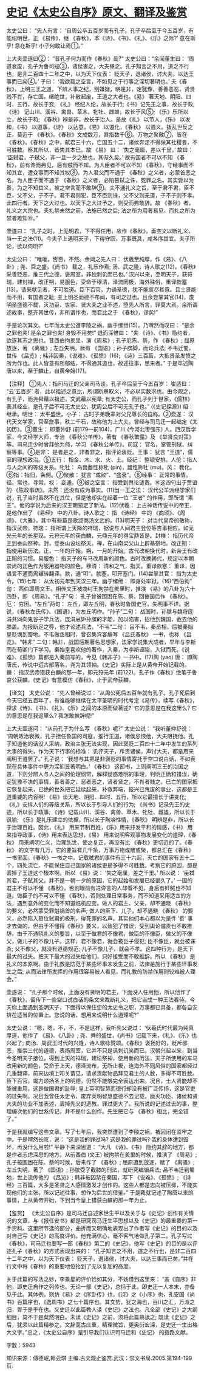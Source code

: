 # [史记《太史公自序》原文、翻译及鉴赏](https://www.vrrw.net/wx/14062.html)

太史公曰： “先人有言： ‘自周公卒五百岁而有孔子。孔子卒后至于今五百岁，有能绍明世，正 《易传》，继 《春秋》，本《诗》、《书》、《礼》、《乐》之际?’ 意在斯乎! 意在斯乎! 小子何敢让焉①。”

上大夫壶遂曰②： “昔孔子何为而作《春秋》哉?” 太史公曰：“余闻董生曰： ‘周道衰废，孔子为鲁司寇③，诸侯害之，大夫壅之。孔子知言之不用，道之不行也，是非二百四十二年之中，以为天下仪表： 贬天子，退诸侯，讨大夫，以达王事而已矣④。’ 子曰： ‘我欲载之空言，不如见之于行事之深切著明也。’ 夫《春秋》，上明三王之道，下辨人事之纪，别嫌疑，明是非，定犹豫，善善恶恶，贤贤贱不肖，存亡国，继绝世，补敝起废，王道之大者也。《易》 著天地、阴阳、四时、五行，故长于变; 《礼》 经纪人伦，故长于行;《书》记先王之事，故长于政; 《诗》 记山川、溪谷、禽兽、草木、牝牡、雌雄，故长于风⑤; 《乐》乐所以立，故长于和; 《春秋》辨是非，故长于治人。是故《礼》 以节人，《乐》 以发和，《书》 以道事，《诗》 以达意，《易》 以道化，《春秋》 以道义。拨乱世反之正，莫近于 《春秋》。《春秋》文成数万，其指数千⑥。万物之聚散⑦，皆在《春秋》。《春秋》之中，弑君三十六，亡国五十二，诸侯奔走不得保其社稷者，不可胜数。察其所以，皆失其本已。故 《易》 曰： ‘失之毫厘，差以千里。’ 故曰： ‘臣弑君，子弑父，非一旦一夕之故也，其渐久矣。’ 故有国者不可以不知 《春秋》，前有谗而弗见，后有贼而不知。为人臣者不可以不知 《春秋》，守经事而不知其宜，遭变事而不知其权⑧。为人君父而不通于 《春秋》之义者，必蒙首恶之名。为人臣子而不通于 《春秋》之义者，必陷篡弑之诛，死罪之名。其实皆以为善，为之不知其义，被之空言而不敢辞⑨。夫不通礼义之旨，至于君不君，臣不臣，父不父，子不子。君不君则犯，臣不臣则诛，父不父则无道，子不子则不孝。此四行者，天下之大过也。以天下之大过予之，则受而弗敢辞。故 《春秋》者，礼义之大宗也。夫礼禁未然之前，法施已然之后; 法之所为用者易见，而礼之所为禁者难知⑩。”

壶遂曰： “孔子之时，上无明君，下不得任用，故作《春秋》，垂空文以断礼义，当一王之法(11)。今夫子上遇明天子，下得守职，万事既具，咸各序其宜。夫子所论，欲以何明?”

太史公曰： “唯唯，否否，不然。余闻之先人曰： 伏羲至纯厚，作《易》、《八卦》; 尧、舜之盛，《尚书》 载之，礼乐作焉; 汤、武之隆，诗人歌之(12)。《春秋》采善贬恶，推三代之德，褒周室，非独刺讥而已也。’ 汉兴以来，至明天子，获符瑞，建封禅，改正朔，易服色，受命于穆清，泽流罔极，海外殊俗，重译款塞(13)，请来献见者，不可胜道。臣下百官，力诵圣德，犹不能宣尽其意。且士贤能而不用，有国者之耻; 主上明圣而德不布闻，有司之过也。且余尝掌其官(14)，废明圣盛德不载，灭功臣、世家、贤大夫之业不述，堕先人所言，罪莫大焉。余所谓述故事，整齐其世传，非所谓作也，而君比之于 《春秋》，谬矣!”

于是论次其文。七年而太史公遭李陵之祸，幽于缧绁(15)。乃喟然而叹曰： “是余之罪也夫! 是余之罪也夫! 身毁不用矣!” 退而深惟曰： “夫 《诗》、《书》隐约者，欲遂其志之思也。昔西伯拘羑里，演《周易》; 孔子厄陈、蔡，作 《春秋》; 屈原放逐，著 《离骚》; 左丘失明，厥有 《国语》; 孙子膑脚，而论兵法; 不韦迁蜀，世传 《吕览》; 韩非囚秦，《说难》、《孤愤》(16); 《诗》三百篇，大抵贤圣发愤之所为作也。此人皆意有所郁结，不得通其道也，故述往事，思来者。” 于是卒述陶唐以来，至于麟止，自黄帝始(17)。



【注释】 ①先人：指司马迁的父亲司马谈。孔子卒后至于今五百岁： 崔适曰： “云‘五百岁’ 者，此以祖述之意比，所谓断章取义，不必以实数求也。由今观之，有孔子，而尧舜藉以祖述，文武藉以宪章; 有太史公，而孔子列于世家，《儒林》表其经业，是孔子后不可无太史公，犹周公后不可无孔子也。” (《史记探源》) 绍： 继承。明世： 太平盛世。小子： 古时子弟晚辈对父兄尊长的自称。②壶遂： 汉代天文学家，官至詹事，秩二千石，故称他为上大夫。曾经与司马迁一起编定《太初历》。③董生： 即董仲舒 (前179—前104)，广川 (今河北枣强东) 人。西汉哲学家，今文经学大师，专治 《春秋公羊传》，著有 《春秋繁露》及 《举贤良对策》等。司马迁少时曾拜他为师，学习 《春秋公羊传》。司寇： 官名，掌管刑狱、纠察等事。④是非： 是者是之，非者非之，指评论褒贬。王事： 犹言 “王道”，儒家的理想政治。⑤五行： 指金、木、水、火、土。经纪： 整顿安排。人伦：指人与人之间的等级关系。牝牡： 鸟兽雌性称牝 (pin)，雄性称牡 (mu)。风： 教化。⑥指：指归，条例。⑦聚散： 犹言 “成败”、“盛衰”。⑧经事： 正常的事情。经，常也，寻常。权： 变通。⑨被之空言： 指受到舆论谴责。⑩这四句出于贾谊的 《陈政事疏》。未然：还没有成为事实。(11)当一王之法： 汉代公羊派经学家们说，孔子当时虽然不在其位，但是他却实在起着一位 “王者” 的作用，即所谓 “素王”。他的学说为后来的汉王朝预定了新法。(12)伏羲： 上古神话传说中的帝王，是他作出了 《易经》 中的八卦。诗人歌之： 指 《诗经》 中的 《商颂》、《周颂》、《大雅》，其中有些篇是歌颂商汤文武的。(13)明天子： 对当代皇帝的敬称，指汉武帝。符瑞： 指所谓上天降的祥瑞，据说与人间君主登位等吉事相应。如元光元年的长星现，元狩元年的获白麟，元鼎元年的得宝鼎皆是。封禅： 指历代帝王到泰山祭神。封，登泰山设坛祭天。禅，在山南梁父山上辟基祭地。改正朔： 指使用新历法。正，一年的开始。朔，一月的开始。古代改朝换代时，新帝王有改正朔的习惯。易服色： 指天子的车马改用新的颜色。古时改换朝代，规定以本朝崇尚的正色作为服用器物的颜色。穆清： 清和之气，指天。重译款塞： 重译，因语言不通而需辗转翻译。款，通“叩”。款塞，叩开塞门。(14)尝掌其官： 指为太史令。(15)七年： 从太初元年到天汉三年。幽于缧绁： 即身处牢狱。(16)“西伯拘” 句： 西伯即周文王。相传文王被商纣王拘禁在羑里时，推演 《易》的八卦为六十四卦，即 《周易》。“孔子”句： 孔子曾被围困在陈、蔡，回鲁国后作 《春秋》。厄： 穷困。“左丘”两句： 左丘，即左丘明，春秋时鲁国史官，失明事不详。据说，《春秋左氏传》、《国语》，为左丘明作。“孙子”二句： 战国时，孙膑与魏将庞涓共同向鬼谷子学兵法，庞涓忌妒孙膑的才能，加以陷害，招他到魏国，截去他的膝盖。为报断足之辱，他才论述兵法。“不韦”二句： 吕不韦，秦丞相，后被秦始皇贬谪到蜀地。不韦做丞相时，曾召集宾客编写 《吕氏春秋》 一书，也称 《吕览》。“韩非” 二句：韩非，战国后期著名思想家，法家学说集大成者，早年与李斯同在荀卿门下学习。秦始皇喜欢他的著作，入秦，为李斯诬陷，入狱而死。《说难》、《孤愤》篇都是入秦前写的，今见《韩非子》一书中。(17)陶 (yao) 唐： 即陶唐氏，传说中远古部落名，尧为其领袖。《史记》实际上是从黄帝开始记载的。麟： 指汉武帝猎获白麟的那一年，即元狩元年 (前122)。孔子作《春秋》绝笔于鲁哀公获麟，《史记》有意模仿《春秋》，止于武帝获麟。

【译文】 太史公说： “先人曾经说过： ‘从周公死后五百年就有孔子。孔子死后到今天已经五百年了，有谁能够继续在太平圣明的时代考定《易传》，续写《春秋》，探求《诗》、《书》、《礼》、《乐》之间的本原而做著述?’ 它的意思是在我这里么? 它的意思是在我这里么? 我怎敢推辞呢!”

上大夫壶遂问： “从前孔子为什么写 《春秋》呢?” 太史公说： “我听董仲舒说： ‘周朝政治衰微，孔子担任鲁国的司寇，推行王道，诸侯忌恨他，大夫阻挠他。孔子知道他的话没人采纳，政治主张无法实现，因此褒贬二百四十二年中发生的系列大事的得失，作为天下行事的标准： 讥评天子，斥责诸侯，声讨大夫，都是用来阐明王道罢了。’ 孔子说： ‘我想与其把是非褒贬的事情寄托于空口说白话，不如表现在具体事件中更为深刻显著明白。’ 《春秋》 这部书，上则阐明三王的治国之道，下则分辨人与人之间的伦理纲常，解释疑惑难明的事理，判明正确和错误，确定犹豫不决的事情，善者善之，恶者恶之，贤者贤之，不肖者贱之。已亡的国家把它恢复起来，已绝的世系把它延续起来，补救弊端，振兴已荒废的事业，这都是王道重要的内容啊! 《易》谈天地、阴阳、四时、五行，所以它最擅长于讲变化; 《礼》安排人们的等级关系，所以长于引导人们的行为; 《尚书》记录先王的史迹，所以长于政事; 《诗》记载山川、溪谷、禽兽、草木、牝牡、雌雄，所以长于讽喻; 《乐》是礼乐建立的依据，所以长于陶冶性情，《春秋》 明辨是非，所以长于治理百姓。因此，《礼》 用来节制百姓，《乐》用来抒发平和的情感，《书》 用来指导政事，《诗》用来表达思想，《易》 用来说明客观事物发展变化的道理，《春秋》 用来阐明仁义，治理乱世，使之复正，再没有比 《春秋》更切近的了。《春秋》 的文字有几万，它的要旨有几千条，万事万物或散或聚，都总汇在《春秋》一书里面。《春秋》一书之中，记载弑君的事件有三十六起，灭亡的国家有五十二个，四处流亡、不能保住自己国家的诸侯更是多得不可胜数。考察它的原因，都是丢掉了王道这个根本啊。所以 《易》说： ‘失之毫厘，差之千里。’ 所以说： ‘臣弑其君，子弑其父，并不是一朝一夕的原因，它的起始和发展已经很久了。’ 一国的君主不可以不懂 《春秋》，否则眼前有进谗言的人却看不见，身后有奸贼也不知道。做臣子的不可以不懂 《春秋》，否则处理日常事务，而不知道采用适宜的方法，遇到意外的变化而不知道临机应变。做人的君主、父亲，却不通晓 《春秋》 的要义，必然蒙受罪魁祸首的名声; 做人的臣下、儿子，却不通晓 《春秋》 的要义，必然陷入篡位弑君的极刑，得死罪的名声。其实他们本心都以为是件 ‘善’ 事才去做的，但由于不懂得《春秋》要义，以致犯了错误，受到舆论谴责也不敢推辞。由于不通晓礼义的要旨，以至于做君的不像君，做臣的不像臣，做父的不像父，做儿子的不像儿子。这样，君不像君，就会被臣子侵犯; 臣不像臣，就会被诛杀; 父不像父，就没有道德规范; 儿子不像儿子，就会不孝。这四种行为，是天下最大的过失。把天下最大的过失给他们，只好接受而不敢推辞。所以 《春秋》 是礼义的本原啊。由于礼教是防范于某些坏事未发生之前，法律是施行于某些坏事发生之后; 从而法律所发挥的作用很容易被人看见，而礼教的防禁作用则较难被人理会。”

壶遂说： “孔子那个时候，上面没有贤明的君主，下面没人任用他，所以他作了 《春秋》，留传下一些空口说白话的条文来裁断礼义，把它当成一种王法看待。今天你上面遇到圣明天子，下面得以保住您的太史令之职，万事都已具备，都各自安排在适当的位置上。您说的话，想用来说明什么道理呢?”

太史公说： “嗯，嗯，不，不，不是这样。我听先父说过： ‘伏羲氏时代最为纯真厚道，他作了 《易》、《八卦》; 尧、舜的盛世，《尚书》记载下来，《礼》、《乐》也兴起了; 商汤、周武王时代的兴隆，诗人歌咏赞颂。《春秋》褒扬好的，贬斥邪恶，推崇三代的道德，表扬周室，它并不只是讽刺讥笑而已。汉朝兴起以来，到当今圣明天子接位，得到上天的祥瑞，建坛祭神，使用新的历法，天子所使用的车马改用新的颜色，受命于上天，德泽流布，无所止极，连海外不同风俗的国家都经过几重翻译，前来边境上叩关请见，请求贡献物品拜见君主的人数，多得不可胜数。臣下百官，竭力颂扬圣上的明德，仍然不能够完全表达出来。况且，士人贤能却不能被重用，这是做国君的耻辱; 皇上英明智慧而德行却没有被广泛传扬，这是官吏的过失啊。况且我曾任太史令，废弃英明智慧盛德不去记载，磨灭功臣、诸侯和贤大夫的功业不加表述，丢掉先父的遗教，罪过更大了。我所说的记述过去的事，整理编次他们的世系传记，并不是什么创作。先生把它与 《春秋》相比，完全错了。”

于是我就编写这些文章。写了七年后，我突然遭到了李陵之祸，被囚闭在监牢之中。于是喟然长叹，说： “这是我的罪过吗? 这是我的罪过吗? 我的身体遭到毁坏，再没什么用啦!” 平静下来深思道： “大凡 《诗》、《书》 隐约其辞的地方，都是作者志虑深思的地方。从前西伯 (文王) 被拘禁在羑里的时候，推演了 《周易》; 孔子被围困在陈、蔡的时候，后来作了 《春秋》; 屈原遭到放逐，赋了 《离骚》; 左丘失明，著了 《国语》; 孙膑受了截膝的刑法，就研究编辑兵法; 吕不韦迁到蜀地，世上流传他的 《吕览》; 韩非被囚禁在秦国，写下 《说难》、《孤愤》; 《诗经》三百篇，大多是圣贤之人感情激发才创作的。这些人都是志向被压抑，不能实现他们的主张，所以记述往事，想作为后世的借鉴。” 于是我就记述了陶唐以来的事情，上从黄帝开始，下到当今皇上猎获白麟的那一年为止。

【鉴赏】 《太史公自序》是司马迁自述家世生平以及关于与《史记》创作有关情况的文章，与《报任安书》都是研究司马迁生平思想以及《史记》的最重要的第一手资料。这里所节选的部分，曲折而又明确地表现出了作者写《史记》的目的以及对自己写《史记》的高度评价。他充满信心，毫不客气地做孔子第二。孔子写过《春秋》，司马迁也要写一部《春秋》第二的《史记》。他写《史记》的目的是以评述孔子《春秋》的方式表现出来的： “孔子知言之不用，道之不行也，是非二百四十二年之中，以为天下仪表： 贬天子，退诸侯，讨大夫，以达王事而已矣。”并在行文中将《春秋》的重要地位抬到了无以复加的高度。

关于此篇的写法之妙，李景星的评价恰如其分，不妨借到这里来： “盖《自序》非他，即史迁自作之列传也。无论一部《史记》，总括于此，即史迁一人本末，亦备见于此。其体例，则仿《易》之《序卦传》也，《诗》之《小序》也，孔安国《尚书》百篇序也，《逸周书》之七十篇序也。其文势，犹之海也，百川之汇，万派之归，胥于是乎在也。又史迁以此篇教人读《史记》之法也。凡全部《史记》之大纲细目，莫不于是粲然明白。未读《史记》之前，须将此篇熟读之; 既读《史记》之后，犹须以此篇精参之。文辞高古庄重，精理微旨，更奥衍宏深，是史迁一生出格大文字。”总之，《太史公自序》是引导我们认识司马迁和《史记》 的指路文献。

字数：5943

知识来源：傅德岷,赖云琪 主编.古文观止鉴赏.武汉：崇文书局.2005.第194-199页.

